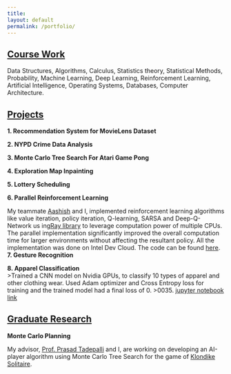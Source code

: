```yaml
---
title:
layout: default
permalink: /portfolio/
---
```


## <u>Course Work</u>


Data Structures, Algorithms, Calculus, Statistics theory, Statistical Methods, Probability,  Machine Learning, Deep Learning, Reinforcement Learning, Artificial Intelligence, Operating Systems,
Databases, Computer Architecture.

## <u>Projects</u>

**1.    Recommendation System for MovieLens Dataset**

**2.    NYPD Crime Data Analysis**

**3.    Monte Carlo Tree Search For Atari Game Pong**

**4.    Exploration Map Inpainting**

**5.    Lottery Scheduling**

**6.    Parallel Reinforcement Learning** <br/>
	<p>My teammate [Aashish](http://www.adhikariaashish.com.np/) and I,  implemented reinforcement learning algorithms like value iteration, policy iteration, Q-learning, SARSA and Deep-Q-Network us	ing[Ray library](https://github.com/ray-project/ray) to leverage computation power of multiple CPUs. The parallel implementation significantly improved the overall computation time for larger environments without affecting the resultant policy. All the implementation was done on Intel Dev Cloud. The code can be found [here](https://github.com/bhparijat/Parallel-Reinforcement-Learning).<br/>
**7. 	Gesture Recognition**

**8. 	Apparel Classification**<br/>
	>Trained a CNN model on Nvidia GPUs, to classify 10 types of apparel and other clothing wear. Used Adam optimizer and Cross Entropy loss for training and the trained model had a final loss of 0.	  >0035. [jupyter notebook link](https://github.com/bhparijat/Image-classification-Fashion-MNIST/blob/master/Fashion-MNIST.ipynb)<br/>

## <u>Graduate Research</u>

**Monte Carlo Planning** <br/>

My advisor, [Prof. Prasad Tadepalli](http://web.engr.oregonstate.edu/~tadepall/) and I, are working on developing an AI-player algorithm using Monte Carlo Tree Search for the game of [Klondike Solitaire](https://www.solitaire-klondike.com/).